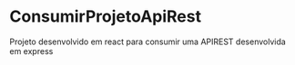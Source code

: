 # ConsumirProjetoApiRest
 Projeto desenvolvido em react para consumir uma APIREST desenvolvida em express
